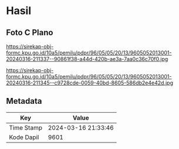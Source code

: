 # Hasil

## Foto C Plano

https://sirekap-obj-formc.kpu.go.id/10a5/pemilu/pdpr/96/05/05/20/13/9605052013001-20240316-211337--90861f38-a44d-420b-ae3a-7aa0c36c70f0.jpg

https://sirekap-obj-formc.kpu.go.id/10a5/pemilu/pdpr/96/05/05/20/13/9605052013001-20240316-211345--c9728cde-0059-40bd-8605-586db2e4e42d.jpg


## Metadata

| Key        | Value               |
| ---------- | ------------------- |
| Time Stamp | 2024-03-16 21:33:46 |
| Kode Dapil | 9601                |



